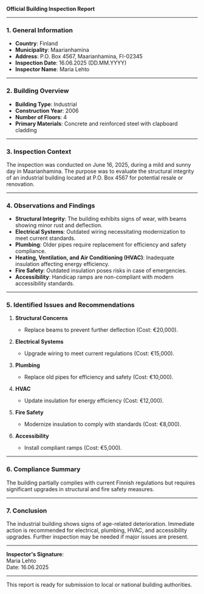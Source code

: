 

**Official Building Inspection Report**

---

### 1. General Information
- **Country**: Finland  
- **Municipality**: Maarianhamina  
- **Address**: P.O. Box 4567, Maarianhamina, FI-02345  
- **Inspection Date**: 16.06.2025 (DD.MM.YYYY)  
- **Inspector Name**: Maria Lehto  

---

### 2. Building Overview
- **Building Type**: Industrial  
- **Construction Year**: 2006  
- **Number of Floors**: 4  
- **Primary Materials**: Concrete and reinforced steel with clapboard cladding  

---

### 3. Inspection Context
The inspection was conducted on June 16, 2025, during a mild and sunny day in Maarianhamina. The purpose was to evaluate the structural integrity of an industrial building located at P.O. Box 4567 for potential resale or renovation.

---

### 4. Observations and Findings
- **Structural Integrity**: The building exhibits signs of wear, with beams showing minor rust and deflection.
- **Electrical Systems**: Outdated wiring necessitating modernization to meet current standards.
- **Plumbing**: Older pipes require replacement for efficiency and safety compliance.
- **Heating, Ventilation, and Air Conditioning (HVAC)**: Inadequate insulation affecting energy efficiency.
- **Fire Safety**: Outdated insulation poses risks in case of emergencies.
- **Accessibility**: Handicap ramps are non-compliant with modern accessibility standards.

---

### 5. Identified Issues and Recommendations
1. **Structural Concerns**  
   - Replace beams to prevent further deflection (Cost: €20,000).  

2. **Electrical Systems**  
   - Upgrade wiring to meet current regulations (Cost: €15,000).  

3. **Plumbing**  
   - Replace old pipes for efficiency and safety (Cost: €10,000).  

4. **HVAC**  
   - Update insulation for energy efficiency (Cost: €12,000).  

5. **Fire Safety**  
   - Modernize insulation to comply with standards (Cost: €8,000).  

6. **Accessibility**  
   - Install compliant ramps (Cost: €5,000).  

---

### 6. Compliance Summary
The building partially complies with current Finnish regulations but requires significant upgrades in structural and fire safety measures.

---

### 7. Conclusion
The industrial building shows signs of age-related deterioration. Immediate action is recommended for electrical, plumbing, HVAC, and accessibility upgrades. Further inspection may be needed if major issues are present.

---

**Inspector's Signature**:  
 Maria Lehto  
 Date: 16.06.2025  

--- 

This report is ready for submission to local or national building authorities.